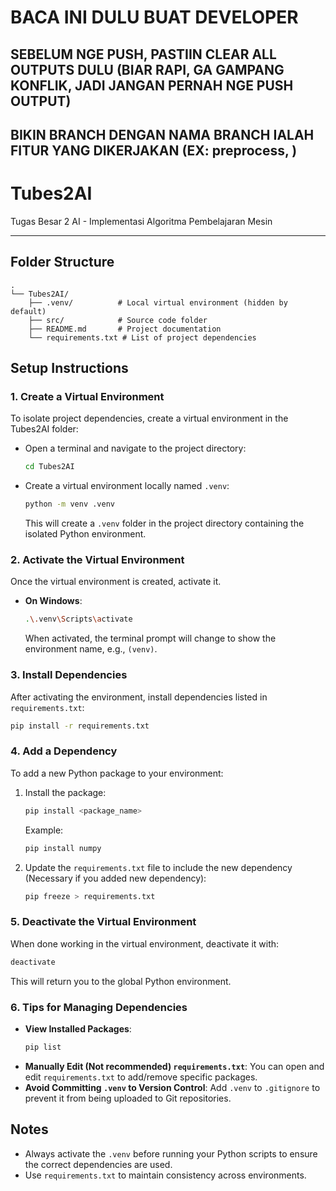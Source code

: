 # BACA INI DULU BUAT DEVELOPER
## SEBELUM NGE PUSH, PASTIIN CLEAR ALL OUTPUTS DULU (BIAR RAPI, GA GAMPANG KONFLIK, JADI JANGAN PERNAH NGE PUSH OUTPUT)
## BIKIN BRANCH DENGAN NAMA BRANCH IALAH FITUR YANG DIKERJAKAN (EX: preprocess, )

# Tubes2AI
Tugas Besar 2 AI - Implementasi Algoritma Pembelajaran Mesin

---

## **Folder Structure**

```
. 
└── Tubes2AI/
    ├── .venv/          # Local virtual environment (hidden by default)
    ├── src/            # Source code folder
    ├── README.md       # Project documentation
    └── requirements.txt # List of project dependencies
```

## **Setup Instructions**

### 1. **Create a Virtual Environment**
To isolate project dependencies, create a virtual environment in the Tubes2AI folder:
- Open a terminal and navigate to the project directory:
  ```bash
  cd Tubes2AI
  ```
- Create a virtual environment locally named `.venv`:
  ```bash
  python -m venv .venv
  ```
  This will create a `.venv` folder in the project directory containing the isolated Python environment.

### 2. **Activate the Virtual Environment**
Once the virtual environment is created, activate it.
- **On Windows**:
  ```bash
  .\.venv\Scripts\activate
  ```
  When activated, the terminal prompt will change to show the environment name, e.g., `(venv)`.

### 3. **Install Dependencies**
After activating the environment, install dependencies listed in `requirements.txt`:
```bash
pip install -r requirements.txt
```

### 4. **Add a Dependency**
To add a new Python package to your environment:
1. Install the package:
   ```bash
   pip install <package_name>
   ```
   Example:
   ```bash
   pip install numpy
   ```

2. Update the `requirements.txt` file to include the new dependency (Necessary if you added new dependency):
   ```bash
   pip freeze > requirements.txt
   ```

### 5. **Deactivate the Virtual Environment**
When done working in the virtual environment, deactivate it with:
```bash
deactivate
```
This will return you to the global Python environment.

### 6. **Tips for Managing Dependencies**
- **View Installed Packages**:
  ```bash
  pip list
  ```
- **Manually Edit (Not recommended) `requirements.txt`**: You can open and edit `requirements.txt` to add/remove specific packages.
- **Avoid Committing `.venv` to Version Control**: Add `.venv` to `.gitignore` to prevent it from being uploaded to Git repositories.

## **Notes**
- Always activate the `.venv` before running your Python scripts to ensure the correct dependencies are used.
- Use `requirements.txt` to maintain consistency across environments.